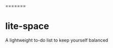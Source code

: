 =======
# lite-space
A lightweight to-do list to keep yourself balanced
<!-- >>>>>>> c0ab0c797c4d529e6db54430dfda6b08154f412a -->
